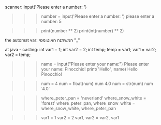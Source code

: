 scanner:
input('Please enter a number: ')

>>> number = input('Please enter a number: ')
>>> please enter a number: 5

>>> print(number ** 2)
>>> print(int(number) ** 2)

the automat var:
המשתנה האוטומטי "_"

at java - casting:
int var1 = 1;
int var2 = 2;
int temp;
temp = var1;
var1 = var2;
var2 = temp;

>>> name = input("Please enter your name:")
Please enter your name: Pinocchio!
>>> print("Hello", name)
Hello Pinocchio!

>>> num = 4
>>> num = float(num)
>>> num
4.0
>>> num = str(num)
>>> num
'4.0'

>>> where_peter_pan = 'neverland'
>>> where_snow_white = 'forest'
>>> where_peter_pan, where_snow_white = where_snow_white, where_peter_pan

>>> var1 = 1
>>> var2 = 2
>>> var1, var2 = var2, var1